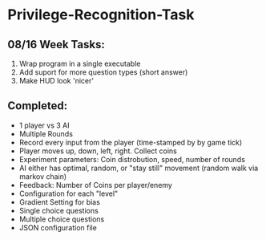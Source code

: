 # Privilege-Recognition-Task

## 08/16 Week Tasks:
1. Wrap program in a single executable 
2. Add suport for more question types (short answer)
3. Make HUD look 'nicer'

## Completed:

- 1 player vs 3 AI
- Multiple Rounds
- Record every input from the player (time-stamped by by game tick)
- Player moves up, down, left, right. Collect coins
- Experiment parameters: Coin distrobution, speed, number of rounds
- AI either has optimal, random, or "stay still" movement (random walk via markov chain)
- Feedback: Number of Coins per player/enemy
- Configuration for each "level"
- Gradient Setting for bias
- Single choice questions
- Multiple choice questions
- JSON configuration file
